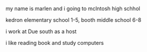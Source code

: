 my name is marlen and i going to mclntosh high schhol 

kedron elementary school 1-5, booth middle school 6-8

i work at Due south as a host 

i like reading book and study computers 
